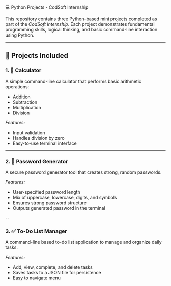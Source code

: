 💻 Python Projects - CodSoft Internship

This repository contains three Python-based mini projects completed as part of the *CodSoft Internship*. Each project demonstrates fundamental programming skills, logical thinking, and basic command-line interaction using Python.

---

## 📂 Projects Included

### 1. 🧮 Calculator
A simple command-line calculator that performs basic arithmetic operations:
- Addition
- Subtraction
- Multiplication
- Division

*Features:*
- Input validation
- Handles division by zero
- Easy-to-use terminal interface

---

### 2. 🔐 Password Generator
A secure password generator tool that creates strong, random passwords.

*Features:*
- User-specified password length
- Mix of uppercase, lowercase, digits, and symbols
- Ensures strong password structure
- Outputs generated password in the terminal

--

### 3. ✅ To-Do List Manager
A command-line based to-do list application to manage and organize daily tasks.

*Features:*
- Add, view, complete, and delete tasks
- Saves tasks to a JSON file for persistence
- Easy to navigate menu
